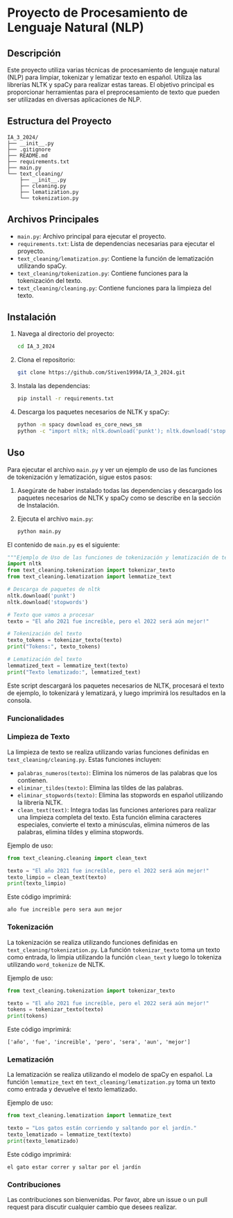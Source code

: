 # Proyecto de Procesamiento de Lenguaje Natural (NLP)

## Descripción

Este proyecto utiliza varias técnicas de procesamiento de lenguaje natural (NLP) para limpiar, tokenizar y lematizar texto en español. Utiliza las librerías NLTK y spaCy para realizar estas tareas. El objetivo principal es proporcionar herramientas para el preprocesamiento de texto que pueden ser utilizadas en diversas aplicaciones de NLP.

## Estructura del Proyecto

```
IA_3_2024/
├── __init__.py
├── .gitignore
├── README.md
├── requirements.txt
├── main.py
└── text_cleaning/
    ├── __init__.py
    ├── cleaning.py
    ├── lematization.py
    └── tokenization.py
```

## Archivos Principales

- `main.py`: Archivo principal para ejecutar el proyecto.
- `requirements.txt`: Lista de dependencias necesarias para ejecutar el proyecto.
- `text_cleaning/lematization.py`: Contiene la función de lematización utilizando spaCy.
- `text_cleaning/tokenization.py`: Contiene funciones para la tokenización del texto.
- `text_cleaning/cleaning.py`: Contiene funciones para la limpieza del texto.

## Instalación

1. Navega al directorio del proyecto:
    ```sh
    cd IA_3_2024
    ```
2. Clona el repositorio:
    ```sh
    git clone https://github.com/Stiven1999A/IA_3_2024.git
    ```
3. Instala las dependencias:
    ```sh
    pip install -r requirements.txt
    ```

4. Descarga los paquetes necesarios de NLTK y spaCy:
    ```sh
    python -m spacy download es_core_news_sm
    python -c "import nltk; nltk.download('punkt'); nltk.download('stopwords')"
    ```

## Uso

Para ejecutar el archivo `main.py` y ver un ejemplo de uso de las funciones de tokenización y lematización, sigue estos pasos:

1. Asegúrate de haber instalado todas las dependencias y descargado los paquetes necesarios de NLTK y spaCy como se describe en la sección de Instalación.

2. Ejecuta el archivo `main.py`:
    ```sh
    python main.py
    ```

El contenido de `main.py` es el siguiente:

```python
"""Ejemplo de Uso de las funciones de tokenización y lematización de texto"""
import nltk
from text_cleaning.tokenization import tokenizar_texto
from text_cleaning.lematization import lemmatize_text

# Descarga de paquetes de nltk
nltk.download('punkt')
nltk.download('stopwords')

# Texto que vamos a procesar
texto = "El año 2021 fue increíble, pero el 2022 será aún mejor!"

# Tokenización del texto
texto_tokens = tokenizar_texto(texto)
print("Tokens:", texto_tokens)

# Lematización del texto
lemmatized_text = lemmatize_text(texto)
print("Texto lematizado:", lemmatized_text)
```

Este script descargará los paquetes necesarios de NLTK, procesará el texto de ejemplo, lo tokenizará y lematizará, y luego imprimirá los resultados en la consola.


### Funcionalidades

### Limpieza de Texto
La limpieza de texto se realiza utilizando varias funciones definidas en `text_cleaning/cleaning.py`. Estas funciones incluyen:

- `palabras_numeros(texto)`: Elimina los números de las palabras que los contienen.
- `eliminar_tildes(texto)`: Elimina las tildes de las palabras.
- `eliminar_stopwords(texto)`: Elimina las stopwords en español utilizando la librería NLTK.
- `clean_text(text)`: Integra todas las funciones anteriores para realizar una limpieza completa del texto. Esta función elimina caracteres especiales, convierte el texto a minúsculas, elimina números de las palabras, elimina tildes y elimina stopwords.

Ejemplo de uso:
```python
from text_cleaning.cleaning import clean_text

texto = "El año 2021 fue increíble, pero el 2022 será aún mejor!"
texto_limpio = clean_text(texto)
print(texto_limpio)
```

Este código imprimirá:
```
año fue increible pero sera aun mejor
```

### Tokenización
La tokenización se realiza utilizando funciones definidas en `text_cleaning/tokenization.py`. La función `tokenizar_texto` toma un texto como entrada, lo limpia utilizando la función `clean_text` y luego lo tokeniza utilizando `word_tokenize` de NLTK. 

Ejemplo de uso:
```python
from text_cleaning.tokenization import tokenizar_texto

texto = "El año 2021 fue increíble, pero el 2022 será aún mejor!"
tokens = tokenizar_texto(texto)
print(tokens)
```

Este código imprimirá:
```
['año', 'fue', 'increible', 'pero', 'sera', 'aun', 'mejor']
```

### Lematización
La lematización se realiza utilizando el modelo de spaCy en español. La función `lemmatize_text` en `text_cleaning/lematization.py` toma un texto como entrada y devuelve el texto lematizado.

Ejemplo de uso:
```python
from text_cleaning.lematization import lemmatize_text

texto = "Los gatos están corriendo y saltando por el jardín."
texto_lematizado = lemmatize_text(texto)
print(texto_lematizado)
```

Este código imprimirá:
```
el gato estar correr y saltar por el jardín
```

### Contribuciones
Las contribuciones son bienvenidas. Por favor, abre un issue o un pull request para discutir cualquier cambio que desees realizar.

